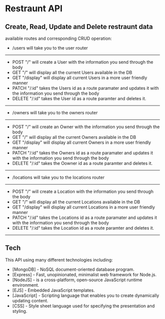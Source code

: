 # Restraunt API
## Create, Read, Update and Delete restraunt data

available routes and corresponding CRUD operation:

- /users will take you to the user router
---
- POST "/" will create a User with the information you send through the body
- GET "/" will display all the current Users available in the DB
- GET "/display" will display all current Users in a more user friendly manner
- PATCH "/:id" takes the Users id as a route paramater and updates it with the information you send through the body
- DELETE "/:id" takes the User id as a route paramter and deletes it.
---
- /owners will take you to the owners router
---
- POST "/" will create an Owner with the information you send through the body
- GET "/" will display all the current Owners available in the DB
- GET "/display" will display all current Owners in a more user friendly manner
- PATCH "/:id" takes the Owners id as a route paramater and updates it with the information you send through the body
- DELETE "/:id" takes the Oowner id as a route paramter and deletes it.
---
- /locations will take you to the locations router
---
- POST "/" will create a Location with the information you send through the body
- GET "/" will display all the current Locations available in the DB
- GET "/display" will display all current Locations in a more user friendly manner
- PATCH "/:id" takes the Locations id as a route paramater and updates it with the information you send through the body
- DELETE "/:id" takes the Location id as a route paramter and deletes it.
---



## Tech
This API using many different technologies including:

- [MongoDB] - NoSQL document-oriented database program.
- [Express] - Fast, unopinionated, minimalist web framework for Node.js.
- [NodeJS] - is a cross-platform, open-source JavaScript runtime environment.
- [EJS] - Embedded JavaScript templates.
- [JavaScript] - Scripting language that enables you to create dynamically updating content.
- [CSS] - Style sheet language used for specifying the presentation and styling.
